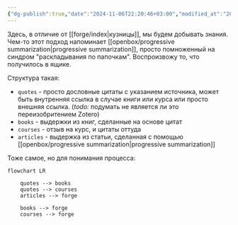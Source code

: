 ```yaml
---
{"dg-publish":true,"date":"2024-11-06T22:20:46+03:00","modified_at":"2024-12-04T13:21:35+03:00","title":"Шахта Ванадия","aliases":"Шахта Ванадия","permalink":"/mine/index/","dgPassFrontmatter":true}
---
```



Здесь, в отличие от [[forge/index|кузницы]], мы будем добывать знания. Чем-то этот подход напоминает [[openbox/progressive summarization|progressive summarization]], просто помноженный на синдром "раскладывания по папочкам". Воспроизвожу то, что получилось в ящике.

Структура такая:
- `quotes` - просто дословные цитаты с указанием источника, может быть внутренняя ссылка в случае книги или курса или просто внешняя ссылка. (*todo:* подумать не является ли это переизобритением Zotero)
- `books` - выдержки из книг, сделанные на основе цитат
- `courses` - отзыв на курс, и цитаты оттуда
- `articles` - выдержка из статьи, сделанная с помощью [[openbox/progressive summarization|progressive summarization]]

Тоже самое, но для понимания процесса:

```mermaid
flowchart LR

    quotes --> books
    quotes --> courses
    articles --> forge

    books --> forge
    courses --> forge
```
